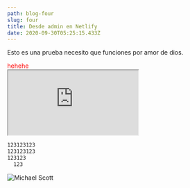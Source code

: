 ```yaml
---
path: blog-four
slug: four
title: Desde admin en Netlify
date: 2020-09-30T05:25:15.433Z
---
```

Esto es una prueba necesito que funciones por amor de dios.

<div style="color:red;">hehehe</div>

<iframe src="https://www.baidu.com/"></iframe>

```css
123123123
123123123
123123
  123
```

![Michael Scott](/assets/michael-scott.jpg "World´s best boss")